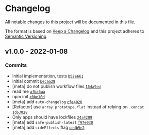 # Changelog

All notable changes to this project will be documented in this file.

The format is based on [Keep a Changelog](https://keepachangelog.com/en/1.0.0/)
and this project adheres to [Semantic Versioning](https://semver.org/spec/v2.0.0.html).

## v1.0.0 - 2022-01-08

### Commits

- Initial implementation, tests [`b52e661`](https://github.com/ljharb/get-dep-tree/commit/b52e661f79d000e34a7544e4605507788721b8ac)
- Initial commit [`becaa28`](https://github.com/ljharb/get-dep-tree/commit/becaa28a1700235ad49916df2da24d1069de76d1)
- [meta] do not publish workflow files [`164a9ed`](https://github.com/ljharb/get-dep-tree/commit/164a9ed494ba27a75f607c2fdba457ac7f59322c)
- read me [`afba6aa`](https://github.com/ljharb/get-dep-tree/commit/afba6aa834fce18c5825d6360ebf0b7283bd8f89)
- npm init [`c0be10d`](https://github.com/ljharb/get-dep-tree/commit/c0be10dc1fd282fff8219d6b11cc5febcb5068b6)
- [meta] add `auto-changelog` [`cfe4820`](https://github.com/ljharb/get-dep-tree/commit/cfe482013531643b8341a57f228a9ef827342974)
- [Refactor] use `array.prototype.flat` instead of relying on `.concat` [`1d63028`](https://github.com/ljharb/get-dep-tree/commit/1d630284da8d8ede72432ea1ecde7d0ad8f6216e)
- Only apps should have lockfiles [`24a4209`](https://github.com/ljharb/get-dep-tree/commit/24a420954b7cbeb209bf88750e26fce6c1cb90f4)
- [meta] add `safe-publish-latest` [`f97e030`](https://github.com/ljharb/get-dep-tree/commit/f97e030b6c6cce2f9dbf9a7680c42d79956abdcc)
- [meta] add `sideEffects` flag [`cedb9e2`](https://github.com/ljharb/get-dep-tree/commit/cedb9e2916fc7edcf8f11a107a4d2adde4fcfdc1)
